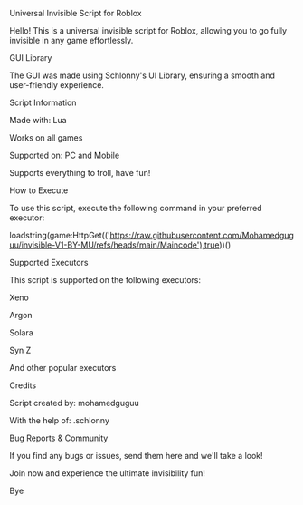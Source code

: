 Universal Invisible Script for Roblox

Hello! This is a universal invisible script for Roblox, allowing you to go fully invisible in any game effortlessly.

GUI Library

The GUI was made using Schlonny's UI Library, ensuring a smooth and user-friendly experience.

Script Information

Made with: Lua

Works on all games

Supported on: PC and Mobile

Supports everything to troll, have fun!

How to Execute

To use this script, execute the following command in your preferred executor:

loadstring(game:HttpGet(('https://raw.githubusercontent.com/Mohamedguguu/invisible-V1-BY-MU/refs/heads/main/Maincode'),true))()

Supported Executors

This script is supported on the following executors:

Xeno

Argon

Solara

Syn Z

And other popular executors

Credits

Script created by: mohamedguguu

With the help of: .schlonny

Bug Reports & Community

If you find any bugs or issues, send them here and we'll take a look!

Join now and experience the ultimate invisibility fun!

Bye
